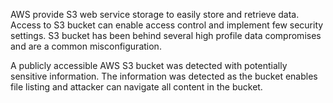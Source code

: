 AWS provide S3 web service storage to easily store and retrieve data.
Access to S3 bucket can enable access control and implement few security
settings. S3 bucket has been behind several high profile data
compromises and are a common misconfiguration.

A publicly accessible AWS S3 bucket was detected with potentially
sensitive information. The information was detected as the bucket
enables file listing and attacker can navigate all content in the
bucket.
